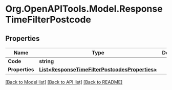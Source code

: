 
# Org.OpenAPITools.Model.ResponseTimeFilterPostcode

## Properties

Name | Type | Description | Notes
------------ | ------------- | ------------- | -------------
**Code** | **string** |  | 
**Properties** | [**List&lt;ResponseTimeFilterPostcodesProperties&gt;**](ResponseTimeFilterPostcodesProperties.md) |  | 

[[Back to Model list]](../README.md#documentation-for-models)
[[Back to API list]](../README.md#documentation-for-api-endpoints)
[[Back to README]](../README.md)

